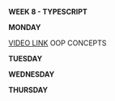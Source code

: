 **WEEK 8 - TYPESCRIPT**

**MONDAY**

[VIDEO LINK](https://www.youtube.com/watch?v=pTB0EiLXUC8) OOP CONCEPTS

**TUESDAY**

**WEDNESDAY**

**THURSDAY**

